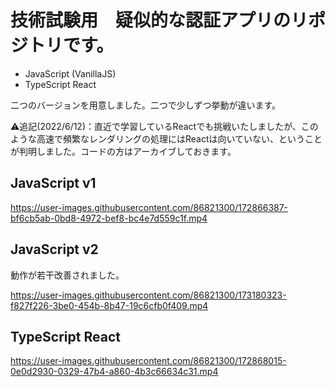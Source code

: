 # 技術試験用　疑似的な認証アプリのリポジトリです。

* JavaScript (VanillaJS)
* TypeScript React

二つのバージョンを用意しました。二つで少しずつ挙動が違います。

⚠️追記(2022/6/12)：直近で学習しているReactでも挑戦いたしましたが、このような高速で頻繁なレンダリングの処理にはReactは向いていない、ということが判明しました。コードの方はアーカイブしておきます。

## JavaScript v1
https://user-images.githubusercontent.com/86821300/172866387-bf6cb5ab-0bd8-4972-bef8-bc4e7d559c1f.mp4

## JavaScript v2
動作が若干改善されました。

https://user-images.githubusercontent.com/86821300/173180323-f827f226-3be0-454b-8b47-19c6cfb0f409.mp4

## TypeScript React
https://user-images.githubusercontent.com/86821300/172868015-0e0d2930-0329-47b4-a860-4b3c66634c31.mp4

